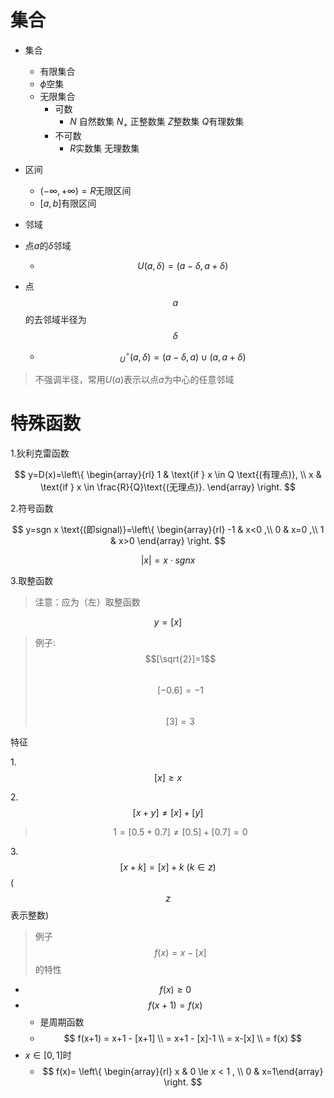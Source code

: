 
# 集合

+ 集合
  + 有限集合
  + $\phi$空集
  + 无限集合
    + 可数
      + $N$ 自然数集 $N_+$ 正整数集  $Z$整数集 $Q$有理数集
    + 不可数
      + $R$实数集  无理数集

+ 区间
  + $(-\infty,+\infty)=R$无限区间
  + $[a,b]$有限区间

+ 邻域

+ 点$a$的$\delta$邻域
  + $$U(a,\delta)=(a-\delta,a+\delta)$$

+ 点$$a$$的去邻域半径为$$\delta$$
  + $$_U^\circ(a,\delta)=(a-\delta,a)\cup(a,a+\delta)$$
> 不强调半径，常用$U(a)$表示以点$a$为中心的任意邻域




# 特殊函数

1.狄利克雷函数

$$
y=D(x)=\left\{ 
\begin{array}{rl} 
1 & \text{if } x \in Q \text{(有理点)}, \\
x & \text{if } x \in \frac{R}{Q}\text{(无理点)}. 
\end{array} \right.
$$




2.符号函数


$$
y=sgn x \text{(即signal)}=\left\{ 
\begin{array}{rl} 
-1 &  x<0 ,\\  
0 &  x=0 ,\\  
1 &  x>0  
\end{array} \right.
$$

$$
|x|=x \cdot sgn x
$$



3.取整函数

> 注意：应为（左）取整函数

$$
y=[x]
$$


> 例子:
> $$[\sqrt{2}]=1$$  
> $$[-0.6]=-1$$  
> $$[3]=3$$

特征

1.$$[x] \ge x$$

2.$$[x+y] \neq [x] + [y]$$
 > $$1=[0.5+0.7] \neq [0.5] + [0.7]=0$$

3.$$[x+k] = [x] + k ~ (k \in z)$$ ($$z$$表示整数)

> 例子 $$f(x)=x-[x]$$的特性
  + $$f(x)\ge 0$$
  + $$f(x+1)=f(x)$$
    + 是周期函数 
    + $$ f(x+1) = x+1 - [x+1] \\
        = x+1 - [x]-1 \\
        = x-[x] \\
        = f(x) $$
  + $x \in [0,1]$时
    + $$ f(x)= \left\{ 
      \begin{array}{rl} 
      x &  0 \le x < 1 , \\ 
      0 & x=1\end{array} \right. $$












